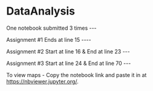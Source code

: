 # DataAnalysis
One notebook submitted 3 times ---

Assignment #1 Ends at line 15 ----

Assignment #2 Start at line 16 & End at line 23 ---

Assignment #3 Start at line 24 & End at line 70 ---

To view maps - Copy the notebook link and paste it in at https://nbviewer.jupyter.org/.
